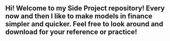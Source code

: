 ## Hi! Welcome to my Side Project repository! Every now and then I like to make models in finance simpler and quicker. Feel free to look around and download for your reference or practice!

